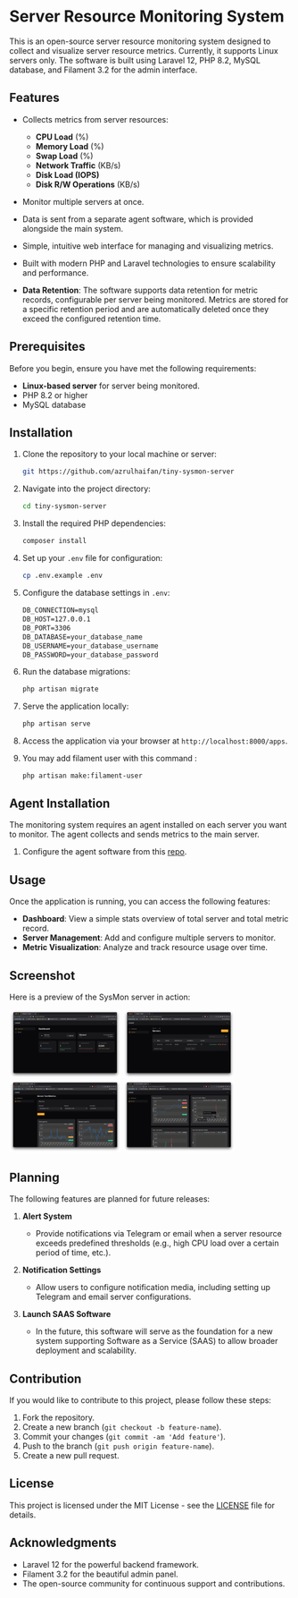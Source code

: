 # Server Resource Monitoring System

This is an open-source server resource monitoring system designed to collect and visualize server resource metrics. Currently, it supports Linux servers only. The software is built using Laravel 12, PHP 8.2, MySQL database, and Filament 3.2 for the admin interface.

## Features

-   Collects metrics from server resources:

    -   **CPU Load** (%)
    -   **Memory Load** (%)
    -   **Swap Load** (%)
    -   **Network Traffic** (KB/s)
    -   **Disk Load (IOPS)**
    -   **Disk R/W Operations** (KB/s)

-   Monitor multiple servers at once.
-   Data is sent from a separate agent software, which is provided alongside the main system.
-   Simple, intuitive web interface for managing and visualizing metrics.
-   Built with modern PHP and Laravel technologies to ensure scalability and performance.
-   **Data Retention**: The software supports data retention for metric records, configurable per server being monitored. Metrics are stored for a specific retention period and are automatically deleted once they exceed the configured retention time.

## Prerequisites

Before you begin, ensure you have met the following requirements:

-   **Linux-based server** for server being monitored.
-   PHP 8.2 or higher
-   MySQL database

## Installation

1. Clone the repository to your local machine or server:

    ```bash
    git https://github.com/azrulhaifan/tiny-sysmon-server
    ```

2. Navigate into the project directory:

    ```bash
    cd tiny-sysmon-server
    ```

3. Install the required PHP dependencies:

    ```bash
    composer install
    ```

4. Set up your `.env` file for configuration:

    ```bash
    cp .env.example .env
    ```

5. Configure the database settings in `.env`:

    ```dotenv
    DB_CONNECTION=mysql
    DB_HOST=127.0.0.1
    DB_PORT=3306
    DB_DATABASE=your_database_name
    DB_USERNAME=your_database_username
    DB_PASSWORD=your_database_password
    ```

6. Run the database migrations:

    ```bash
    php artisan migrate
    ```

7. Serve the application locally:

    ```bash
    php artisan serve
    ```

8. Access the application via your browser at `http://localhost:8000/apps`.

9. You may add filament user with this command :

    ```bash
    php artisan make:filament-user
    ```

## Agent Installation

The monitoring system requires an agent installed on each server you want to monitor. The agent collects and sends metrics to the main server.

1. Configure the agent software from this [repo](https://github.com/azrulhaifan/tiny-sysmon-agent).

## Usage

Once the application is running, you can access the following features:

-   **Dashboard**: View a simple stats overview of total server and total metric record.
-   **Server Management**: Add and configure multiple servers to monitor.
-   **Metric Visualization**: Analyze and track resource usage over time.

## Screenshot

Here is a preview of the SysMon server in action:

<img src="screenshots/dashboard.png" width="200"/>
<img src="screenshots/server-list.png" width="200"/>
<img src="screenshots/metrics-1.png" width="200"/>
<img src="screenshots/metrics-2.png" width="200"/>

## Planning

The following features are planned for future releases:

1. **Alert System**

    - Provide notifications via Telegram or email when a server resource exceeds predefined thresholds (e.g., high CPU load over a certain period of time, etc.).

2. **Notification Settings**

    - Allow users to configure notification media, including setting up Telegram and email server configurations.

3. **Launch SAAS Software**
    - In the future, this software will serve as the foundation for a new system supporting Software as a Service (SAAS) to allow broader deployment and scalability.

## Contribution

If you would like to contribute to this project, please follow these steps:

1. Fork the repository.
2. Create a new branch (`git checkout -b feature-name`).
3. Commit your changes (`git commit -am 'Add feature'`).
4. Push to the branch (`git push origin feature-name`).
5. Create a new pull request.

## License

This project is licensed under the MIT License - see the [LICENSE](https://github.com/azrulhaifan/tiny-sysmon-server/blob/main/LICENSE) file for details.

## Acknowledgments

-   Laravel 12 for the powerful backend framework.
-   Filament 3.2 for the beautiful admin panel.
-   The open-source community for continuous support and contributions.
